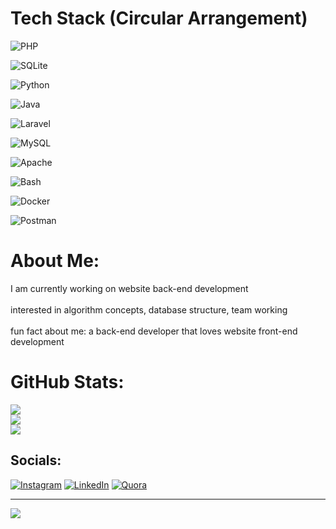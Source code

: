 # Tech Stack (Circular Arrangement)

<!-- Outer Circle -->

<!-- Top-Left -->
![PHP](https://img.shields.io/badge/PHP-%234B0082?style=for-the-badge&logo=php&logoColor=white)

<!-- Top-Middle -->
![SQLite](https://img.shields.io/badge/SQLite-%234B0082?style=for-the-badge&logo=sqlite&logoColor=white)

<!-- Top-Right -->
![Python](https://img.shields.io/badge/Python-%234B0082?style=for-the-badge&logo=python&logoColor=white)

<!-- Bottom-Right -->
![Java](https://img.shields.io/badge/Java-%234B0082?style=for-the-badge&logo=openjdk&logoColor=white)

<!-- Bottom-Middle -->
![Laravel](https://img.shields.io/badge/Laravel-%234B0082?style=for-the-badge&logo=laravel&logoColor=white)

<!-- Bottom-Left -->
![MySQL](https://img.shields.io/badge/MySQL-%234B0082?style=for-the-badge&logo=mysql&logoColor=white)

<!-- Inner Circle (More central badges) -->

<!-- Center -->
![Apache](https://img.shields.io/badge/Apache-%234B0082?style=for-the-badge&logo=apache&logoColor=white)

<!-- Above center -->
![Bash](https://img.shields.io/badge/Bash-%234B0082?style=for-the-badge&logo=gnu-bash&logoColor=white)

<!-- Below center -->
![Docker](https://img.shields.io/badge/Docker-%234B0082?style=for-the-badge&logo=docker&logoColor=white)

<!-- In the middle of the circles -->
![Postman](https://img.shields.io/badge/Postman-%234B0082?style=for-the-badge&logo=postman&logoColor=white)

# About Me:
I am currently working on website back-end development<br><br>interested in algorithm concepts, database structure, team working<br><br>fun fact about me: a back-end developer that loves website front-end development

# GitHub Stats:
![](https://github-readme-stats.vercel.app/api?username=Amirmohammad-Ghobadi&theme=midnight-purple&hide_border=false&include_all_commits=false&count_private=false)<br/>
![](https://github-readme-streak-stats.herokuapp.com/?user=Amirmohammad-Ghobadi&theme=midnight-purple&hide_border=false)<br/>
![](https://github-readme-stats.vercel.app/api/top-langs/?username=Amirmohammad-Ghobadi&theme=midnight-purple&hide_border=false&include_all_commits=false&count_private=false&layout=compact)

## Socials:
[![Instagram](https://img.shields.io/badge/Instagram-%23E4405F.svg?logo=Instagram&logoColor=white)](https://instagram.com/#instagram) [![LinkedIn](https://img.shields.io/badge/LinkedIn-%230077B5.svg?logo=linkedin&logoColor=white)](https://linkedin.com/in/#linkedin) [![Quora](https://img.shields.io/badge/Quora-%23B92B27.svg?logo=Quora&logoColor=white)](https://quora.com/profile/#qoura) 

---
[![](https://visitcount.itsvg.in/api?id=Amirmohammad-Ghobadi&icon=0&color=0)](https://visitcount.itsvg.in)
